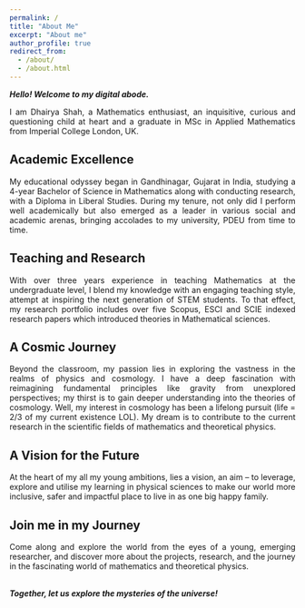 ```yaml
---
permalink: /
title: "About Me"
excerpt: "About me"
author_profile: true
redirect_from: 
  - /about/
  - /about.html
---
```


**_Hello! Welcome to my digital abode._**

<div style="text-align: justify;"> 
I am Dhairya Shah, a Mathematics enthusiast, an inquisitive, curious and questioning child at heart and a graduate in MSc in Applied Mathematics from Imperial College London, UK.
</div>

## Academic Excellence
<div style="text-align: justify;"> 
My educational odyssey began in Gandhinagar, Gujarat in India, studying a 4-year Bachelor of Science in Mathematics along with conducting research, with a Diploma in Liberal Studies. During my tenure, not only did I perform well academically but also emerged as a leader in various social and academic arenas, bringing accolades to my university, PDEU from time to time.
</div>

## Teaching and Research
<div style="text-align: justify;"> 
With over three years experience in teaching Mathematics at the undergraduate level, I blend my knowledge with an engaging teaching style, attempt at inspiring the next generation of STEM students. To that effect, my research portfolio includes  over five Scopus, ESCI and SCIE indexed research papers which introduced theories in Mathematical sciences.
</div>

## A Cosmic Journey  
<div style="text-align: justify;">
Beyond the classroom, my passion lies in exploring the vastness in the realms of physics and cosmology. I have a deep fascination with reimagining fundamental principles like gravity from unexplored perspectives; my thirst is to gain deeper understanding into the theories of cosmology. Well, my interest in cosmology has been a lifelong pursuit (life = 2/3 of my current existence LOL). My dream is to contribute to the current research in the scientific fields of mathematics and theoretical physics.
</div>

## A Vision for the Future 
<div style="text-align: justify;">
At the heart of my all my young ambitions, lies a vision, an aim – to leverage, explore and utilise my learning in physical sciences to make our world more inclusive, safer and impactful place to live in as one big happy family.
</div>

## Join me in my Journey 
<div style="text-align: justify;">
Come along and explore the world from the eyes of a young, emerging researcher, and discover more about the projects, research, and the journey in the fascinating world of mathematics and theoretical physics.
</div><br>


**_Together, let us explore the mysteries of the universe!_**
